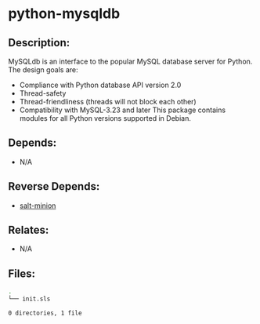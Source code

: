 # python-mysqldb

## Description:

MySQLdb is an interface to the popular MySQL database server for Python. The design goals are:

+ Compliance with Python database API version 2.0
+ Thread-safety
+ Thread-friendliness (threads will not block each other)
+ Compatibility with MySQL-3.23 and later
This package contains modules for all Python versions supported in Debian.

## Depends:

  -  N/A

## Reverse Depends:

  -  [salt-minion](/salt/salt-minion)

## Relates:

  -  N/A

## Files:

```bash
.
└── init.sls

0 directories, 1 file
```
